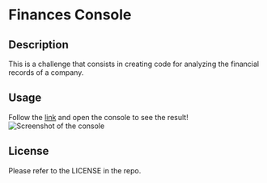# Finances Console

## Description 

This is a challenge that consists in creating code for analyzing the financial records of a company.


## Usage 

Follow the [link](https://willguille.github.io/console-finances/) and open the console to see the result!
![Screenshot of the console](images/screenshot-console.bmt)

## License

Please refer to the LICENSE in the repo.